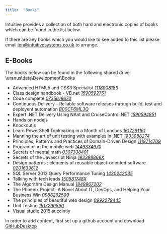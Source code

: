 ```yaml
---
title:  "Books"
---
```

Intuitive provides a collection of both hard and electronic copies of books which can be found in the list below.

If there are any books which you would like to see added to this list please email jon@intuitivesystems.co.uk to arrange.

## E-Books
The books below can be found in the following shared drive \\uranus\data\Development\Books

- Advanced HTML5 and CSS3 Specialist *[1118008189]*
- Class design handbook - VB.net *[1590592751]*
- Code complete *[0735619670]*
- Continuous Delivery - Reliable software releases through build, test and deployent automation *[B00CF6ML3Q]*
- Expert .NET Delivery Using NAnt and CruiseControl.NET *[1590594851]*
- Hands on nodejs
- Knockoutjs
- Learn PowerShell Toolmaking in a Month of Lunches *[1617291161]*
- Manning the art of unit testing with examples in .NET *[1933988274]*
- Principles, Patterns and Practices of Domain-Driven Design *[1118714709]*
- Programming the mobile web *[1449334970]*
- Secrets of mental math *[0307338401]*
- Secrets of the Javascript Ninja *[193398869X]*
- Design patterns : elements of reusable object-oriented software *[0201633612]*
- SQL Server 2012 Query Performance Tuning *[1430242035]*
- Talking with tech leads *[150581748X]*
- The Algorithm Design Manual *[1849967202]*
- The Phoenix Project- A Novel About IT, DevOps, and Helping Your Business Win *[0988262509]*
- The principles of beautiful web design *[0992279445]*
- Unit Testing *[1617290890]*
- Visual studio 2015 succintly


In order to add content, first set up a github account and download [GitHubDesktop]

[GitHubDesktop]: https://desktop.github.com/
[1118008189]: https://www.amazon.co.uk/HTML-CSS-Design-Build-Sites/dp/1118008189/ref=sr_1_fkmr0_1?s=books&ie=UTF8&qid=1464002445&sr=1-1-fkmr0&keywords=Advanced+HTML5+and+CSS3+Specialist
[1590592751]: https://www.amazon.co.uk/Visual-Basic-Class-Design-Handbook/dp/1590592751/ref=sr_1_fkmr2_2?ie=UTF8&qid=1464003151&sr=8-2-fkmr2&keywords=Class+design+handbook+-+VB.net
[0735619670]: https://www.amazon.co.uk/Code-Complete-Practical-Handbook-Construction/dp/0735619670/ref=sr_1_1?ie=UTF8&qid=1464003220&sr=8-1&keywords=Code+complete
[B00CF6ML3Q]: https://www.amazon.co.uk/Continuous-Delivery-Deployment-Automation-Addison-Wesley/dp/B00CF6ML3Q/ref=sr_1_fkmr1_1?ie=UTF8&qid=1464003255&sr=8-1-fkmr1&keywords=Continuous+Delivery+-+Reliable+software+releases+through+build%2C+test+and+deployent+automation
[1590594851]: https://www.amazon.co.uk/Expert-Delivery-Using-CruiseControl-Net-Experts/dp/1590594851/ref=sr_1_1?ie=UTF8&qid=1464003306&sr=8-1&keywords=Expert+.NET+Delivery+Using+NAnt+and+CruiseControl.NET
[1617291161]: https://www.amazon.co.uk/Learn-PowerShell-Toolmaking-Month-Lunches/dp/1617291161/ref=sr_1_1?ie=UTF8&qid=1464003389&sr=8-1&keywords=Learn+PowerShell+Toolmaking+in+a+Month+of+Lunches
[1933988274]: https://www.amazon.co.uk/Art-Unit-Testing-Examples-NET/dp/1933988274/ref=sr_1_2?ie=UTF8&qid=1464003417&sr=8-2&keywords=Manning+the+art+of+unit+testing+with+examples+in+.NET
[1118714709]: https://www.amazon.co.uk/Patterns-Principles-Practices-Domain-Driven-Design/dp/1118714709/ref=sr_1_1?ie=UTF8&qid=1464003445&sr=8-1&keywords=Principles%2C+Patterns+and+Practices+of+Domain-Driven+Design
[1449334970]: https://www.amazon.co.uk/Programming-Mobile-Web-Maximiliano-Firtman/dp/1449334970/ref=sr_1_1?ie=UTF8&qid=1464003473&sr=8-1&keywords=Programming+the+mobile+web
[0307338401]: https://www.amazon.co.uk/Secrets-Mental-Math-Mathemagicians-Calculation/dp/0307338401/ref=sr_1_1?ie=UTF8&qid=1464003566&sr=8-1&keywords=Secrets+of+mental+math
[193398869X]: https://www.amazon.co.uk/Secrets-JavaScript-Ninja-John-Resig/dp/193398869X/ref=sr_1_1?ie=UTF8&qid=1464003597&sr=8-1&keywords=Secrets+of+the+Javascript+Ninja
[0201633612]: https://www.amazon.co.uk/Design-patterns-elements-reusable-object-oriented/dp/0201633612/ref=sr_1_1?ie=UTF8&qid=1464003623&sr=8-1&keywords=Software%2C+Elements+Of+Reusable+Object+Oriented
[1430242035]: https://www.amazon.co.uk/Server-Query-Performance-Tuning-Experts/dp/1430242035/ref=sr_1_1?ie=UTF8&qid=1464003685&sr=8-1&keywords=SQL+Server+2012+Query+Performance+Tuning
[150581748X]: https://www.amazon.co.uk/Talking-Tech-Leads-Novices-Practitioners/dp/150581748X/ref=sr_1_1?ie=UTF8&qid=1464003707&sr=8-1&keywords=Talking+with+tech+leads
[1849967202]: https://www.amazon.co.uk/Algorithm-Design-Manual-Steven-Skiena/dp/1849967202/ref=sr_1_1?ie=UTF8&qid=1464003728&sr=8-1&keywords=The+Algorithm+Design+Manual
[0988262509]: https://www.amazon.co.uk/Phoenix-Project-DevOps-Helping-Business/dp/0988262509/ref=sr_1_1?ie=UTF8&qid=1464003749&sr=8-1&keywords=The+Phoenix+Project-+A+Novel+About+IT%2C+DevOps%2C+and+Helping+Your+Business+Win
[0992279445]: https://www.amazon.co.uk/Principles-Beautiful-Web-Design/dp/0992279445/ref=sr_1_1?ie=UTF8&qid=1464003773&sr=8-1&keywords=The+principles+of+beautiful+web+design
[1617290890]: https://www.amazon.co.uk/Art-Unit-Testing-examples/dp/1617290890/ref=sr_1_1?ie=UTF8&qid=1464003819&sr=8-1&keywords=the+art+of+unit+testing



